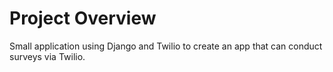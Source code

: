 # Project Overview 

Small application using Django and Twilio to create an app that can conduct surveys via Twilio. 
